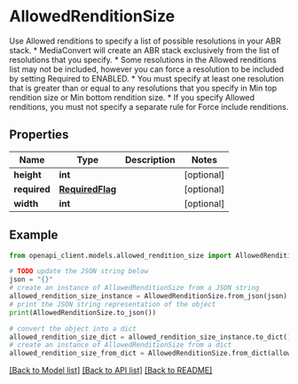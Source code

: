 # AllowedRenditionSize

Use Allowed renditions to specify a list of possible resolutions in your ABR stack. * MediaConvert will create an ABR stack exclusively from the list of resolutions that you specify. * Some resolutions in the Allowed renditions list may not be included, however you can force a resolution to be included by setting Required to ENABLED. * You must specify at least one resolution that is greater than or equal to any resolutions that you specify in Min top rendition size or Min bottom rendition size. * If you specify Allowed renditions, you must not specify a separate rule for Force include renditions.

## Properties

Name | Type | Description | Notes
------------ | ------------- | ------------- | -------------
**height** | **int** |  | [optional] 
**required** | [**RequiredFlag**](RequiredFlag.md) |  | [optional] 
**width** | **int** |  | [optional] 

## Example

```python
from openapi_client.models.allowed_rendition_size import AllowedRenditionSize

# TODO update the JSON string below
json = "{}"
# create an instance of AllowedRenditionSize from a JSON string
allowed_rendition_size_instance = AllowedRenditionSize.from_json(json)
# print the JSON string representation of the object
print(AllowedRenditionSize.to_json())

# convert the object into a dict
allowed_rendition_size_dict = allowed_rendition_size_instance.to_dict()
# create an instance of AllowedRenditionSize from a dict
allowed_rendition_size_from_dict = AllowedRenditionSize.from_dict(allowed_rendition_size_dict)
```
[[Back to Model list]](../README.md#documentation-for-models) [[Back to API list]](../README.md#documentation-for-api-endpoints) [[Back to README]](../README.md)


